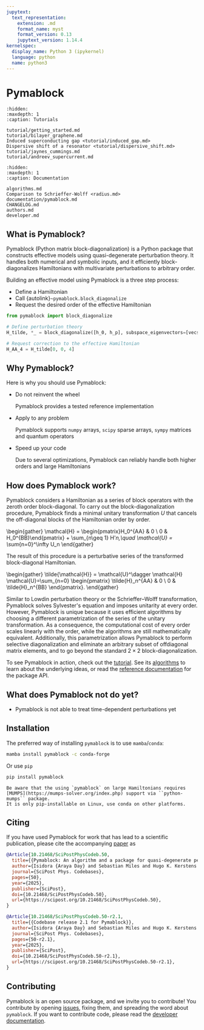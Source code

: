 ```yaml
---
jupytext:
  text_representation:
    extension: .md
    format_name: myst
    format_version: 0.13
    jupytext_version: 1.14.4
kernelspec:
  display_name: Python 3 (ipykernel)
  language: python
  name: python3
---
```


# Pymablock

```{toctree}
:hidden:
:maxdepth: 1
:caption: Tutorials

tutorial/getting_started.md
tutorial/bilayer_graphene.md
Induced superconducting gap <tutorial/induced_gap.md>
Dispersive shift of a resonator <tutorial/dispersive_shift.md>
tutorial/jaynes_cummings.md
tutorial/andreev_supercurrent.md
```

```{toctree}
:hidden:
:maxdepth: 1
:caption: Documentation

algorithms.md
Comparison to Schrieffer-Wolff <radius.md>
documentation/pymablock.md
CHANGELOG.md
authors.md
developer.md
```

## What is Pymablock?

Pymablock (Python matrix block-diagonalization) is a Python package that constructs effective models using quasi-degenerate perturbation theory.
It handles both numerical and symbolic inputs, and it efficiently block-diagonalizes Hamiltonians with multivariate perturbations to arbitrary order.

Building an effective model using Pymablock is a three step process:

* Define a Hamiltonian
* Call {autolink}`~pymablock.block_diagonalize`
* Request the desired order of the effective Hamiltonian

```python
from pymablock import block_diagonalize

# Define perturbation theory
H_tilde, *_ = block_diagonalize([h_0, h_p], subspace_eigenvectors=[vecs_A, vecs_B])

# Request correction to the effective Hamiltonian
H_AA_4 = H_tilde[0, 0, 4]
```

## Why Pymablock?

Here is why you should use Pymablock:

* Do not reinvent the wheel

  Pymablock provides a tested reference implementation

* Apply to any problem

  Pymablock supports `numpy` arrays, `scipy` sparse arrays, `sympy` matrices and quantum operators

* Speed up your code

  Due to several optimizations, Pymablock can reliably handle both higher orders and large Hamiltonians

## How does Pymablock work?

Pymablock considers a Hamiltonian as a series of block operators with the zeroth order block-diagonal.
To carry out the block-diagonalization procedure, Pymablock finds a minimal unitary transformation $U$ that cancels the off-diagonal blocks of the Hamiltonian order by order.

\begin{gather}
\mathcal{H} = \begin{pmatrix}H_0^{AA} & 0 \\ 0 & H_0^{BB}\end{pmatrix} + \sum_{n\geq 1} H'_n,\quad
\mathcal{U} = \sum_{n=0}^\infty U_n
\end{gather}

The result of this procedure is a perturbative series of the transformed block-diagonal Hamiltonian.

\begin{gather}
\tilde{\mathcal{H}} = \mathcal{U}^\dagger \mathcal{H} \mathcal{U}=\sum_{n=0}
\begin{pmatrix}
\tilde{H}_n^{AA} & 0 \\
0 & \tilde{H}_n^{BB}
\end{pmatrix}.
\end{gather}

Similar to Lowdin perturbation theory or the Schrieffer–Wolff transformation, Pymablock solves Sylvester's equation and imposes unitarity at every order.
However, Pymablock is unique because it uses efficient algorithms by choosing a different parametrization of the series of the unitary transformation.
As a consequence, the computational cost of every order scales linearly with the order, while the algorithms are still mathematically equivalent.
Additionally, this parametrization allows Pymablock to perform selective diagonalization and eliminate an arbitrary subset of offdiagonal matrix elements, and to go beyond the standard $2\times 2$ block-diagonalization.

To see Pymablock in action, check out the [tutorial](tutorial/getting_started.md).
See its [algorithms](algorithms.md) to learn about the underlying ideas, or read the [reference documentation](documentation/pymablock.md) for the package API.

## What does Pymablock not do yet?

* Pymablock is not able to treat time-dependent perturbations yet

## Installation

The preferred way of installing `pymablock` is to use `mamba`/`conda`:

```bash
mamba install pymablock -c conda-forge
```

Or use `pip`

```bash
pip install pymablock
```

```{important}
Be aware that the using `pymablock` on large Hamiltonians requires [MUMPS](https://mumps-solver.org/index.php) support via ``python-mumps`` package.
It is only pip-installable on Linux, use conda on other platforms.
```

## Citing

If you have used Pymablock for work that has lead to a scientific publication, please cite the accompanying [paper](https://doi.org/10.21468/SciPostPhysCodeb.50) as

```bibtex
@Article{10.21468/SciPostPhysCodeb.50,
  title={{Pymablock: An algorithm and a package for quasi-degenerate perturbation theory}},
  author={Isidora {Araya Day} and Sebastian Miles and Hugo K. Kerstens and Daniel Varjas and Anton R. Akhmerov},
  journal={SciPost Phys. Codebases},
  pages={50},
  year={2025},
  publisher={SciPost},
  doi={10.21468/SciPostPhysCodeb.50},
  url={https://scipost.org/10.21468/SciPostPhysCodeb.50},
}

@Article{10.21468/SciPostPhysCodeb.50-r2.1,
  title={{Codebase release 2.1 for Pymablock}},
  author={Isidora {Araya Day} and Sebastian Miles and Hugo K. Kerstens and Daniel Varjas and Anton R. Akhmerov},
  journal={SciPost Phys. Codebases},
  pages={50-r2.1},
  year={2025},
  publisher={SciPost},
  doi={10.21468/SciPostPhysCodeb.50-r2.1},
  url={https://scipost.org/10.21468/SciPostPhysCodeb.50-r2.1},
}
```

## Contributing

Pymablock is an open source package, and we invite you to contribute!
You contribute by opening [issues](https://gitlab.kwant-project.org/qt/pymablock/-/issues), fixing them, and spreading the word about `pymablock`.
If you want to contribute code, please read the [developer documentation](developer.md).
